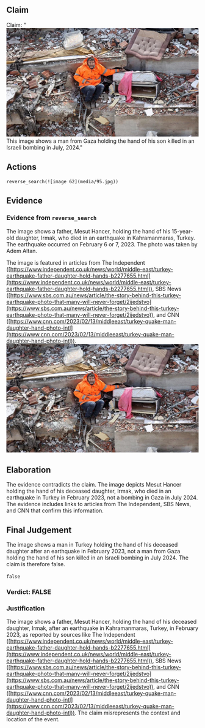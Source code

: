 ## Claim
Claim: "![image 62](media/95.jpg) This image shows a man from Gaza holding the hand of his son killed in an Israeli bombing in July, 2024."

## Actions
```
reverse_search(![image 62](media/95.jpg))
```

## Evidence
### Evidence from `reverse_search`
The image shows a father, Mesut Hancer, holding the hand of his 15-year-old daughter, Irmak, who died in an earthquake in Kahramanmaras, Turkey. The earthquake occurred on February 6 or 7, 2023. The photo was taken by Adem Altan.

The image is featured in articles from The Independent ([https://www.independent.co.uk/news/world/middle-east/turkey-earthquake-father-daughter-hold-hands-b2277655.html](https://www.independent.co.uk/news/world/middle-east/turkey-earthquake-father-daughter-hold-hands-b2277655.html)), SBS News ([https://www.sbs.com.au/news/article/the-story-behind-this-turkey-earthquake-photo-that-many-will-never-forget/2ijedstvo](https://www.sbs.com.au/news/article/the-story-behind-this-turkey-earthquake-photo-that-many-will-never-forget/2ijedstvo)), and CNN ([https://www.cnn.com/2023/02/13/middleeast/turkey-quake-man-daughter-hand-photo-intl](https://www.cnn.com/2023/02/13/middleeast/turkey-quake-man-daughter-hand-photo-intl)). ![image 62](media/95.jpg)


## Elaboration
The evidence contradicts the claim. The image depicts Mesut Hancer holding the hand of his deceased daughter, Irmak, who died in an earthquake in Turkey in February 2023, not a bombing in Gaza in July 2024. The evidence includes links to articles from The Independent, SBS News, and CNN that confirm this information.


## Final Judgement
The image shows a man in Turkey holding the hand of his deceased daughter after an earthquake in February 2023, not a man from Gaza holding the hand of his son killed in an Israeli bombing in July 2024. The claim is therefore false.

`false`

### Verdict: FALSE

### Justification
The image shows a father, Mesut Hancer, holding the hand of his deceased daughter, Irmak, after an earthquake in Kahramanmaras, Turkey, in February 2023, as reported by sources like The Independent ([https://www.independent.co.uk/news/world/middle-east/turkey-earthquake-father-daughter-hold-hands-b2277655.html](https://www.independent.co.uk/news/world/middle-east/turkey-earthquake-father-daughter-hold-hands-b2277655.html)), SBS News ([https://www.sbs.com.au/news/article/the-story-behind-this-turkey-earthquake-photo-that-many-will-never-forget/2ijedstvo](https://www.sbs.com.au/news/article/the-story-behind-this-turkey-earthquake-photo-that-many-will-never-forget/2ijedstvo)), and CNN ([https://www.cnn.com/2023/02/13/middleeast/turkey-quake-man-daughter-hand-photo-intl](https://www.cnn.com/2023/02/13/middleeast/turkey-quake-man-daughter-hand-photo-intl)). The claim misrepresents the context and location of the event.
